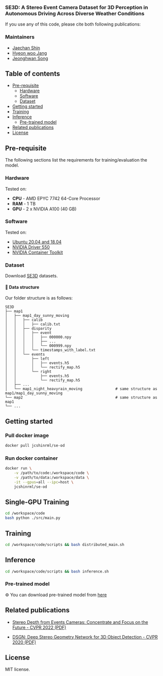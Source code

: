 ### SE3D: A Stereo Event Camera Dataset for 3D Perception in Autonomous Driving Across Diverse Weather Conditions

If you use any of this code, please cite both following publications:

### Maintainers
* [Jaechan Shin]()
* [Hyeon woo Jang]()
* [Jeonghwan Song]()

## Table of contents
- [Pre-requisite](#pre-requisite)
    * [Hardware](#hardware)
    * [Software](#software)
    * [Dataset](#dataset)
- [Getting started](#getting-started)
- [Training](#training)
- [Inference](#inference)
    * [Pre-trained model](#pre-trained-model)
- [Related publications](#related-publications)
- [License](#license)

## Pre-requisite
The following sections list the requirements for training/evaluation the model.

### Hardware
Tested on:
- **CPU** - AMD EPYC 7742 64-Core Processor
- **RAM** - 1 TB
- **GPU** - 2 x NVIDIA A100 (40 GB)

### Software
Tested on:
- [Ubuntu 20.04 and 18.04](https://ubuntu.com/)
- [NVIDIA Driver 550](https://www.nvidia.com/Download/index.aspx)
- [NVIDIA Container Toolkit](https://github.com/NVIDIA/nvidia-docker)

### Dataset
Download [SE3D]() datasets.

#### 📂 Data structure
Our folder structure is as follows:
```
SE3D
├── map1
│   ├── map1_day_sunny_moving
│   │   ├── calib
│   │   │   ├── calib.txt
│   │   ├── disparity
│   │   │   ├── event
│   │   │   │   ├── 000000.npy
│   │   │   │   ├── ...
│   │   │   │   └── 000999.npy
│   │   │   └── timestamps_with_label.txt
│   │   └── events
│   │       ├── left
│   │       │   ├── events.h5
│   │       │   └── rectify_map.h5
│   │       └── right
│   │           ├── events.h5
│   │           └── rectify_map.h5
│   ├── ...
│   └── map1_night_heavyrain_moving               # same structure as map1/map1_day_sunny_moving
└── map2                                          # same structure as map1
└── ...
```

## Getting started

### Pull docker image
```bash
docker pull jcshinrml/se-od
```

### Run docker container
```bash
docker run \
    -v /path/to/code:/workspace/code \
    -v /path/to/data:/workspace/data \
    -it --gpus=all --ipc=host \
    jcshinrml/se-od
```

## Single-GPU Training
```bash
cd /workspace/code
bash python ./src/main.py
```

## Training
```bash
cd /workspace/code/scripts && bash distributed_main.sh
```

## Inference
```bash
cd /workspace/code/scripts && bash inference.sh
```

### Pre-trained model
:gear: You can download pre-trained model from [here]()

## Related publications

- [Stereo Depth from Events Cameras: Concentrate and Focus on the Future - CVPR 2022 (PDF)](https://openaccess.thecvf.com/content/CVPR2022/papers/Nam_Stereo_Depth_From_Events_Cameras_Concentrate_and_Focus_on_the_CVPR_2022_paper.pdf)

- [DSGN: Deep Stereo Geometry Network for 3D Object Detection - CVPR 2020 (PDF)](https://openaccess.thecvf.com/content_CVPR_2020/papers/Chen_DSGN_Deep_Stereo_Geometry_Network_for_3D_Object_Detection_CVPR_2020_paper.pdf)

## License

MIT license.
